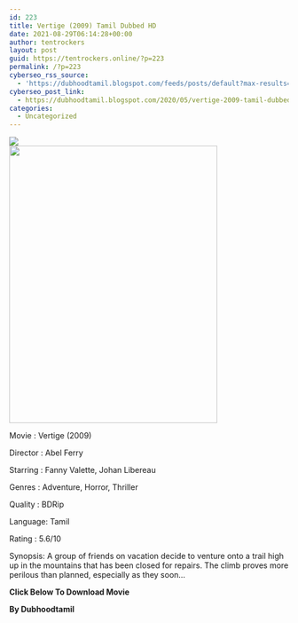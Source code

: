 ```yaml
---
id: 223
title: Vertige (2009) Tamil Dubbed HD
date: 2021-08-29T06:14:28+00:00
author: tentrockers
layout: post
guid: https://tentrockers.online/?p=223
permalink: /?p=223
cyberseo_rss_source:
  - 'https://dubhoodtamil.blogspot.com/feeds/posts/default?max-results=150&start-index=301'
cyberseo_post_link:
  - https://dubhoodtamil.blogspot.com/2020/05/vertige-2009-tamil-dubbed-hd.html
categories:
  - Uncategorized
---
```

<div class="media_block">
  <img src="https://1.bp.blogspot.com/-kpD1x_i9VLI/XrUgLn_A-OI/AAAAAAAABGA/JJGTI5F1NW8w_h3z-ZafKH939FXC3-EugCNcBGAsYHQ/s72-w375-h500-c/unnamed.jpg" class="media_thumbnail" />
</div>

<div class="separator">
  <a href="https://1.bp.blogspot.com/-kpD1x_i9VLI/XrUgLn_A-OI/AAAAAAAABGA/JJGTI5F1NW8w_h3z-ZafKH939FXC3-EugCNcBGAsYHQ/s1600/unnamed.jpg"><img loading="lazy" border="0" data-original-height="512" data-original-width="385" height="500" src="https://1.bp.blogspot.com/-kpD1x_i9VLI/XrUgLn_A-OI/AAAAAAAABGA/JJGTI5F1NW8w_h3z-ZafKH939FXC3-EugCNcBGAsYHQ/w375-h500/unnamed.jpg" width="375" /></a>
</div>

Movie	<span></span>:	<span></span>Vertige (2009)&nbsp;

Director	<span></span>:	<span></span>Abel Ferry&nbsp;

Starring	<span></span>:	<span></span>Fanny Valette, Johan Libereau&nbsp;

Genres	<span></span>:	<span></span>Adventure, Horror, Thriller&nbsp;

Quality	<span></span>:	<span></span>BDRip&nbsp;

Language:	<span></span>Tamil&nbsp;

Rating	<span></span>:	<span></span>5.6/10

Synopsis: A group of friends on vacation decide to venture onto a trail high up in the mountains that has been closed for repairs. The climb proves more perilous than planned, especially as they soon&#8230;

<span><b>Click Below To Download Movie</b></span>

**By Dubhoodtamil**

<span><br /></span>